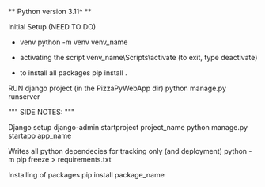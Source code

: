 ** Python version 3.11^ **

Initial Setup (NEED TO DO)

- venv
python -m venv venv_name

- activating the script
venv_name\Scripts\activate
(to exit, type deactivate)

- to install all packages
pip install .

RUN django project
(in the PizzaPyWebApp dir)
python manage.py runserver


""" SIDE NOTES: """

Django setup
django-admin startproject project_name
python manage.py startapp app_name

Writes all python dependecies for tracking only (and deployment)
python -m pip freeze > requirements.txt

Installing of packages
pip install package_name